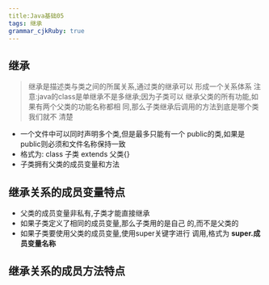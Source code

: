 ```yaml
---
title:Java基础05 
tags: 继承
grammar_cjkRuby: true
---
```

## 继承
>继承是描述类与类之间的所属关系,通过类的继承可以
形成一个关系体系
注意:java的class是单继承不是多继承;因为子类可以
继承父类的所有功能,如果有两个父类的功能名称都相
同,那么子类继承后调用的方法到底是哪个类我们就不
清楚
- 一个文件中可以同时声明多个类,但是最多只能有一个
public的类,如果是public则必须和文件名称保持一致
- 格式为: class 子类 extends 父类{}
- 子类拥有父类的成员变量和方法

## 继承关系的成员变量特点

- 父类的成员变量非私有,子类才能直接继承
- 如果子类定义了相同的成员变量,那么子类用的是自己
的,而不是父类的
- 如果子类要使用父类的成员变量,使用super关键字进行
调用,格式为 **super.成员变量名称**

## 继承关系的成员方法特点